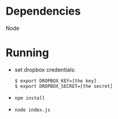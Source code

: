 # Dependencies
Node

# Running
* set dropbox credentials:

    ```shell
    $ export DROPBOX_KEY=[the key]
    $ export DROPBOX_SECRET=[the secret]
    ```
* `npm install`
* `node index.js`
